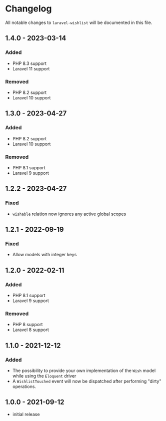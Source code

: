 # Changelog

All notable changes to `laravel-wishlist` will be documented in this file.

## 1.4.0 - 2023-03-14

### Added

- PHP 8.3 support
- Laravel 11 support

### Removed

- PHP 8.2 support
- Laravel 10 support

## 1.3.0 - 2023-04-27

### Added

- PHP 8.2 support
- Laravel 10 support

### Removed

- PHP 8.1 support
- Laravel 9 support

## 1.2.2 - 2023-04-27

### Fixed

- `wishable` relation now ignores any active global scopes

## 1.2.1 - 2022-09-19

### Fixed

- Allow models with integer keys

## 1.2.0 - 2022-02-11

### Added

- PHP 8.1 support
- Laravel 9 support

### Removed

- PHP 8 support
- Laravel 8 support

## 1.1.0 - 2021-12-12

### Added

- The possibility to provide your own implementation of the `Wish` model while using the `Eloquent` driver
- A `WishlistTouched` event will now be dispatched after performing "dirty" operations.

## 1.0.0 - 2021-09-12

- initial release

